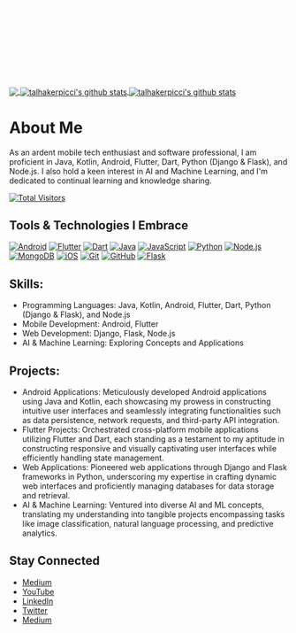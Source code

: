 [<img src='https://github.com/ishaileshmishra/ishaileshmishra/blob/master/icons/banner.gif'>](Banner)

<a href="https://github.com/ishaileshmishra/ishaileshmishra">
  <img align="center" src="https://github-readme-stats.vercel.app/api/top-langs/?username=ishaileshmishra&hide=html,gdscript,roff,latte,qml,asp,swift,objective-c,kotlin,shell,java,css,scss,javascript,c,c%2B%2B,c%23,batchfile,cmake,ruby&theme=dark&hide_langs_below=1" />
</a>
<a href="https://github.com/ishaileshmishra/ishaileshmishra">
  <img align="center" src="https://github-readme-stats.vercel.app/api?username=ishaileshmishra&show_icons=true&theme=radical&line_height=27&title_color=fff&icon_color=79ff97&text_color=9f9f9f&bg_color=151515" alt="talhakerpicci's github stats" />
</a>
<a href="https://github.com/ishaileshmishra/ishaileshmishra">
  <img align="center" src="https://github-readme-streak-stats.herokuapp.com/?user=ishaileshmishra&theme=dark" alt="talhakerpicci's github stats" />
</a>

# About Me

As an ardent mobile tech enthusiast and software professional, I am proficient in Java, Kotlin, Android, Flutter, Dart, Python (Django & Flask), and Node.js. I also hold a keen interest in AI and Machine Learning, and I'm dedicated to continual learning and knowledge sharing.

[![Total Visitors](https://visitor-badge.laobi.icu/badge?page_id=ishaileshmishra)](https://github.com/ishaileshmishra)

## Tools & Technologies I Embrace

[<img src='https://github.com/ishaileshmishra/ishaileshmishra/blob/master/icons/android.png' alt='Android' height='40'>](https://github.com/ishaileshmishra)
[<img src='https://github.com/ishaileshmishra/ishaileshmishra/blob/master/icons/flutter.png' alt='Flutter' height='40'>](https://github.com/ishaileshmishra)
[<img src='https://github.com/ishaileshmishra/ishaileshmishra/blob/master/icons/dart.png' alt='Dart' height='40'>](https://github.com/ishaileshmishra)
[<img src='https://github.com/ishaileshmishra/ishaileshmishra/blob/master/icons/java.png' alt='Java' height='40'>](https://github.com/ishaileshmishra)
[<img src='https://github.com/ishaileshmishra/ishaileshmishra/blob/master/icons/javascript.png' alt='JavaScript' height='40'>](https://github.com/ishaileshmishra)
[<img src='https://github.com/ishaileshmishra/ishaileshmishra/blob/master/icons/python.png' alt='Python' height='40'>](https://github.com/ishaileshmishra)
[<img src='https://github.com/ishaileshmishra/ishaileshmishra/blob/master/icons/nodejs.png' alt='Node.js' height='40'>](https://github.com/ishaileshmishra)
[<img src='https://github.com/ishaileshmishra/ishaileshmishra/blob/master/icons/mongodb.png' alt='MongoDB' height='40'>](https://github.com/ishaileshmishra)
[<img src='https://github.com/ishaileshmishra/ishaileshmishra/blob/master/icons/ios-logo.png' alt='iOS' height='40'>](https://github.com/ishaileshmishra)
[<img src='https://github.com/ishaileshmishra/ishaileshmishra/blob/master/icons/git.png' alt='Git' height='40'>](https://github.com/ishaileshmishra)
[<img src='https://github.com/ishaileshmishra/ishaileshmishra/blob/master/icons/github.png' alt='GitHub' height='40'>](https://github.com/ishaileshmishra)
[<img src='https://miro.medium.com/max/640/1*XzIRJGujfqAiOV2EIQgR_Q.png' alt='Flask' height='40'>](https://github.com/ishaileshmishra)

## Skills:

- Programming Languages: Java, Kotlin, Android, Flutter, Dart, Python (Django & Flask), and Node.js
- Mobile Development: Android, Flutter
- Web Development: Django, Flask, Node.js
- AI & Machine Learning: Exploring Concepts and Applications

## Projects:

- Android Applications: Meticulously developed Android applications using Java and Kotlin, each showcasing my prowess in constructing intuitive user interfaces and seamlessly integrating functionalities such as data persistence, network requests, and third-party API integration.
- Flutter Projects: Orchestrated cross-platform mobile applications utilizing Flutter and Dart, each standing as a testament to my aptitude in constructing responsive and visually captivating user interfaces while efficiently handling state management.
- Web Applications: Pioneered web applications through Django and Flask frameworks in Python, underscoring my expertise in crafting dynamic web interfaces and proficiently managing databases for data storage and retrieval.
- AI & Machine Learning: Ventured into diverse AI and ML concepts, translating my understanding into tangible projects encompassing tasks like image classification, natural language processing, and predictive analytics.

## Stay Connected

- [Medium](https://ishaileshmishra.medium.com)
- [YouTube](https://www.youtube.com/@ishaileshmishra)
- [LinkedIn](www.linkedin.com/in/ishaileshmishra)
- [Twitter](https://www.twitter.com/shaileshmshra)
- [Medium](https://medium.com/@ishaileshmishra)

